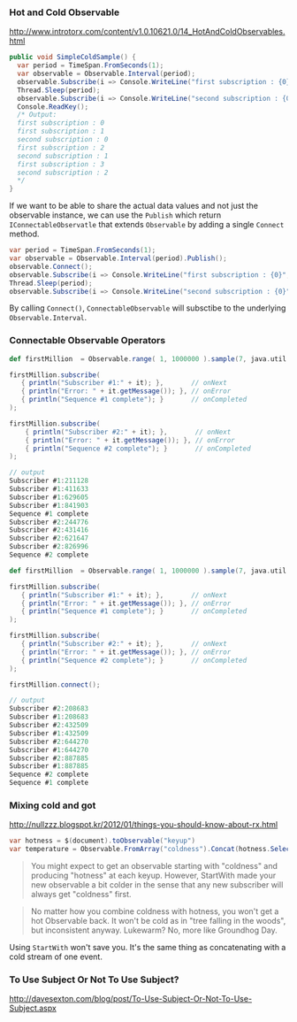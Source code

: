 
### Hot and Cold Observable

http://www.introtorx.com/content/v1.0.10621.0/14_HotAndColdObservables.html

```cs
public void SimpleColdSample() {
  var period = TimeSpan.FromSeconds(1);
  var observable = Observable.Interval(period);
  observable.Subscribe(i => Console.WriteLine("first subscription : {0}", i));
  Thread.Sleep(period);
  observable.Subscribe(i => Console.WriteLine("second subscription : {0}", i));
  Console.ReadKey();
  /* Output:
  first subscription : 0
  first subscription : 1
  second subscription : 0
  first subscription : 2
  second subscription : 1
  first subscription : 3
  second subscription : 2
  */
}
```

If we want to be able to share the actual data values and not just the observable instance, we can use the `Publish` which return `IConnectableObservatle` that extends `Observable` by adding a single `Connect` method.

```cs
var period = TimeSpan.FromSeconds(1);
var observable = Observable.Interval(period).Publish();
observable.Connect();
observable.Subscribe(i => Console.WriteLine("first subscription : {0}", i));
Thread.Sleep(period);
observable.Subscribe(i => Console.WriteLine("second subscription : {0}", i));
```

By calling `Connect()`, `ConnectableObservable` will subsctibe to the underlying `Observable.Interval`.


### Connectable Observable Operators

```scala
def firstMillion  = Observable.range( 1, 1000000 ).sample(7, java.util.concurrent.TimeUnit.MILLISECONDS);

firstMillion.subscribe(
   { println("Subscriber #1:" + it); },       // onNext
   { println("Error: " + it.getMessage()); }, // onError
   { println("Sequence #1 complete"); }       // onCompleted
);

firstMillion.subscribe(
    { println("Subscriber #2:" + it); },       // onNext
    { println("Error: " + it.getMessage()); }, // onError
    { println("Sequence #2 complete"); }       // onCompleted
);

// output
Subscriber #1:211128
Subscriber #1:411633
Subscriber #1:629605
Subscriber #1:841903
Sequence #1 complete
Subscriber #2:244776
Subscriber #2:431416
Subscriber #2:621647
Subscriber #2:826996
Sequence #2 complete
```

```scala
def firstMillion  = Observable.range( 1, 1000000 ).sample(7, java.util.concurrent.TimeUnit.MILLISECONDS).publish();

firstMillion.subscribe(
   { println("Subscriber #1:" + it); },       // onNext
   { println("Error: " + it.getMessage()); }, // onError
   { println("Sequence #1 complete"); }       // onCompleted
);

firstMillion.subscribe(
   { println("Subscriber #2:" + it); },       // onNext
   { println("Error: " + it.getMessage()); }, // onError
   { println("Sequence #2 complete"); }       // onCompleted
);

firstMillion.connect();

// output
Subscriber #2:208683
Subscriber #1:208683
Subscriber #2:432509
Subscriber #1:432509
Subscriber #2:644270
Subscriber #1:644270
Subscriber #2:887885
Subscriber #1:887885
Sequence #2 complete
Sequence #1 complete
```

### Mixing cold and got

http://nullzzz.blogspot.kr/2012/01/things-you-should-know-about-rx.html

```cs
var hotness = $(document).toObservable("keyup")
var temperature = Observable.FromArray("coldness").Concat(hotness.Select(always("hotness")))
```

> You might expect to get an observable starting with "coldness" and producing "hotness" at each keyup. However, StartWith made your new observable a bit colder in the sense that any new subscriber will always get "coldness" first.

> No matter how you combine coldness with hotness, you won't get a hot Observable back. It won't be cold as in "tree falling in the woods", but inconsistent anyway. Lukewarm? No, more like Groundhog Day.

Using `StartWith` won't save you. It's the same thing as concatenating with a cold stream of one event.


### To Use Subject Or Not To Use Subject?

http://davesexton.com/blog/post/To-Use-Subject-Or-Not-To-Use-Subject.aspx
